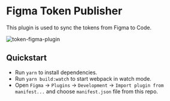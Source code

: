 # Figma Token Publisher

This plugin is used to sync the tokens from Figma to Code.

![token-figma-plugin](https://user-images.githubusercontent.com/11384858/220534254-869a169d-1970-4f21-a23b-de177f6d1419.gif)

## Quickstart

- Run `yarn` to install dependencies.
- Run `yarn build:watch` to start webpack in watch mode.
- Open `Figma` -> `Plugins` -> `Development` -> `Import plugin from manifest...` and choose `manifest.json` file from this repo.



